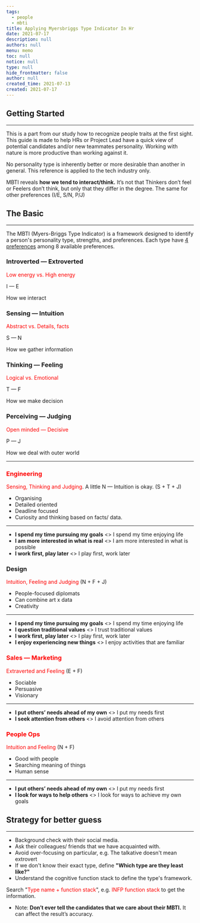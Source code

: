 ```yaml
---
tags: 
  - people
  - mbti
title: Applying Myersbriggs Type Indicator In Hr
date: 2021-07-17
description: null
authors: null
menu: memo
toc: null
notice: null
type: null
hide_frontmatter: false
author: null
created_time: 2021-07-13
created: 2021-07-17
---
```


## Getting Started

---

This is a part from our study how to recognize people traits at the first sight. This guide is made to help HRs or Project Lead have a quick view of potential candidates and/or new teammates personality. Working with nature is more productive than working against it.

No personality type is inherently better or more desirable than another in general. This reference is applied to the tech industry only.

MBTI reveals **how we tend to interact/think.** It’s not that Thinkers don’t feel or Feelers don’t think, but only that they differ in the degree. The same for other preferences (I/E, S/N, P/J)


## The Basic

---

The MBTI (Myers-Briggs Type Indicator) is a framework designed to identify a person's personality type, strengths, and preferences. Each type have [4 preferences](/cdeaa142edca44669867f8fbb120c342) among 8 available preferences.

<!-- link_to_page 1d622110-b3bd-4b69-81e1-10161a3247e6 -->

<!-- column_list cf1a83c9-4f49-435c-ace5-2a4aff6e0a34 -->

<!-- column 5ba473fe-f1b7-4ad1-97cb-3b2367060770 -->

### Introverted — Extroverted

<span style='color:red'>Low energy vs. High energy</span>

I — E

How we interact


### Sensing — Intuition

<span style='color:red'>Abstract vs. Details, facts</span>

S — N

How we gather information

<!-- column 61c13837-e5d6-4900-820d-7d182294fce8 -->

### Thinking — Feeling

<span style='color:red'>Logical vs. Emotional</span>

T — F

How we make decision


### Perceiving — Judging

<span style='color:red'>Open minded — Decisive</span>

P — J

How we deal with outer world


<!-- child_database 12dfdbe4-7d5e-4a17-85ad-297596878ac4 -->

---


<!-- child_database 8895eb58-dd2e-40a0-9955-783ce95a44a4 -->

<!-- column_list 5e8813c9-2e01-45e0-891e-60fbced49430 -->

<!-- column f67c70ea-8830-4ec3-b191-266902875972 -->

### <span style='color:red'>Engineering</span>

<span style='color:red'>Sensing, Thinking and Judging</span>. 
A little N — Intuition is okay. (S + T + J)

* Organising 
* Detailed oriented
* Deadline focused
* Curiosity and thinking based on facts/ data. 

---

* **I spend my time pursuing my goals** <> I spend my time enjoying life
* **I am more interested in what is real** <> I am more interested in what is possible
* **I work first, play later** <> I play first, work later

<!-- column c6e7a99c-2630-4502-bbf4-6c4fe9288e23 -->

### Design

<span style='color:red'>Intuition, Feeling and Judging</span> 
(N + F + J)

* People-focused diplomats
* Can combine art x data
* Creativity

---

* **I spend my time pursuing my goals** <> I spend my time enjoying life
* **I question traditional values** <> I trust traditional values
* **I work first, play later** <> I play first, work later
* **I enjoy experiencing new things** <> I enjoy activities that are familiar

<!-- column_list 971dbd89-d341-468b-811e-be3703430247 -->

<!-- column d086f079-95b0-404c-a0d7-3000da7252e2 -->

### <span style='color:red'>Sales — Marketing</span>

<span style='color:red'>Extraverted and Feeling</span> 
(E + F)

* Sociable
* Persuasive
* Visionary

---

* **I put others’ needs ahead of my own** <> I put my needs first
* **I seek attention from others** <> I avoid attention from others

<!-- column 12a8d3bd-acc7-462c-b701-9368d730d904 -->

### <span style='color:red'>People Ops</span>

<span style='color:red'>Intuition and Feeling 
</span>(N + F)

* Good with people
* Searching meaning of things
* Human sense

---

* **I put others’ needs ahead of my own** <> I put my needs first
* **I look for ways to help others** <> I look for ways to achieve my own goals

## Strategy for better guess

---

* Background check with their social media.
* Ask their colleagues/ friends that we have acquainted with.
* Avoid over-focusing on particular, e.g. The talkative doesn't mean extrovert
* If we don't know their exact type, define **"Which type are they least like?"**
* Understand the cognitive function stack to define the type's framework. 

Search "<span style='color:red'>Type name + function stack</span>", e.g. <span style='color:red'>INFP function stack</span> to get the information.

* Note: **Don’t ever tell the candidates that we care about their MBTI.** It can affect the result’s accuracy.